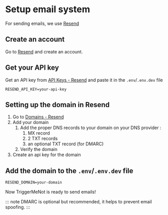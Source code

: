 # Setup email system
For sending emails, we use [Resend](https://resend.com/)

## Create an account
Go to [Resend](https://resend.com/) and create an account.

## Get your API key
Get an API key from [API Keys - Resend](https://resend.com/api-keys) and paste it in the `.env`/`.env.dev` file

```env
RESEND_API_KEY=your-api-key
```

## Setting up the domain in Resend

1. Go to [Domains - Resend](https://resend.com/domains)
2. Add your domain
   1. Add the proper DNS records to your domain on your DNS provider :
      1. MX record
      2. 2 TXT records
      3. an optional TXT record (for DMARC)
    2. Verify the domain
3. Create an api key for the domain

## Add the domain to the `.env`/`.env.dev` file

```env
RESEND_DOMAIN=your-domain
```

Now TriggerMeNot is ready to send emails!

::: note
DMARC is optional but recommended, it helps to prevent email spoofing.
:::
